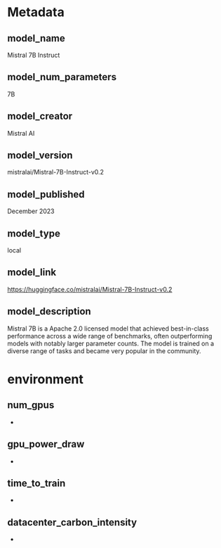 # Metadata

## model_name
<!--- Name of the model -->
Mistral 7B Instruct

## model_num_parameters
<!--- Number of Parameters -->
7B

## model_creator
<!--- Creator of the model -->
Mistral AI

## model_version
<!--- Used model version -->
mistralai/Mistral-7B-Instruct-v0.2

## model_published
<!--- When was the model published -->
December 2023

## model_type
<!--- {api, api_with_logit, local} -->
local

## model_link
<!--- Link to the model -->
https://huggingface.co/mistralai/Mistral-7B-Instruct-v0.2

## model_description
<!--- Short description of the model -->
Mistral 7B is a Apache 2.0 licensed model that achieved best-in-class performance across a wide range of benchmarks, often outperforming models with notably larger parameter counts. The model is trained on a diverse range of tasks and became very popular in the community.

# environment

## num_gpus
<!--- number of gpu's used --> 
-

## gpu_power_draw
<!--- draw of the used GPUs in kW --> 
-

## time_to_train
<!--- total time taken for training in hours --> 
-

## datacenter_carbon_intensity
<!--- grams of CO2 emissions per kWh of energy consumed of the datacenter -->
-